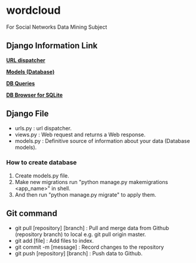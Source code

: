 # wordcloud
For Social Networks Data Mining Subject

## Django Information Link

[**URL dispatcher**](https://docs.djangoproject.com/en/2.0/topics/http/urls/)

[**Models (Database)**](https://docs.djangoproject.com/en/2.0/topics/db/models/)

[**DB Queries**](https://docs.djangoproject.com/en/2.0/topics/db/queries/)

[**DB Browser for SQLite**](http://sqlitebrowser.org)

## Django File

* urls.py : url dispatcher.
* views.py : Web request and returns a Web response.
* models.py :  Definitive source of information about your data (Database models).

### How to create database
  
1. Create models.py file.
2. Make new migrations run "python manage.py makemigrations <app_name>" in shell. 
3. And then run "python manage.py migrate" to apply them.


## Git command

* git pull [repository] [branch]    : Pull and merge data from Github (repository branch) to local e.g. git pull origin master.
* git add  [file]                     : Add files to index.
* git commit -m [message]             : Record changes to the repository
* git push [repository] [branch]    : Push data to Github.
